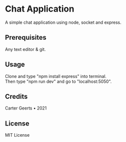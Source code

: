 # Chat Application

A simple chat application using node, socket and express.

## Prerequisites

Any text editor & git.

## Usage

Clone and type "npm install express" into terminal.<br>
Then type "npm run dev" and go to "localhost:5050".

## Credits

Carter Geerts • 2021

## License

MIT License
